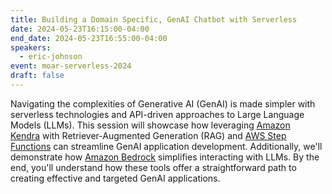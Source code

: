 ```yaml
---
title: Building a Domain Specific, GenAI Chatbot with Serverless
date: 2024-05-23T16:15:00-04:00
end_date: 2024-05-23T16:55:00-04:00
speakers:
  - eric-johnson
event: moar-serverless-2024
draft: false
---
```


Navigating the complexities of Generative AI (GenAI) is made simpler with serverless technologies and API-driven approaches to Large Language Models (LLMs). This session will showcase how leveraging [Amazon Kendra](https://aws.amazon.com/kendra/) with Retriever-Augmented Generation (RAG) and [AWS Step Functions](https://aws.amazon.com/step-functions/) can streamline GenAI application development. Additionally, we'll demonstrate how [Amazon Bedrock](https://aws.amazon.com/bedrock/) simplifies interacting with LLMs. By the end, you'll understand how these tools offer a straightforward path to creating effective and targeted GenAI applications.